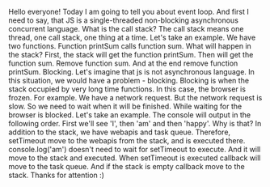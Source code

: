 Hello everyone! Today I am going to tell you about event loop.
And first I need to say, that JS is a single-threaded non-blocking asynchronous concurrent language.
What is the call stack? The call stack means one thread, one call stack, one thing at a time.
Let's take an example. We have two functions. Function printSum calls function sum. What will happen in the stack? 
First, the stack will get the function printSum. Then will get the function sum. 
Remove function sum. And at the end remove function printSum.
Blocking. Let's imagine that js is not asynchronous language. In this situation, we would have a problem - blocking.
Blocking is when the stack occupied by very long time functions. In this case, the browser is frozen. For example. 
We have a network request. But the network request is slow. So we need to wait when it will be finished. 
While waiting for the browser is blocked.
Let's take an example. The console will output in the following order. 
First we'll see 'I', then 'am' and then 'happy'. Why is that?
In addition to the stack, we have webapis and task queue. 
Therefore, setTimeout move to the webapis from the stack, 
and is executed there. console.log('am') doesn't need to wait for setTimeout to execute. 
And it will move to the stack and executed. When setTimeout is executed callback will move to the task queue. 
And if the stack is empty callback move to the stack.
Thanks for attention :)		
